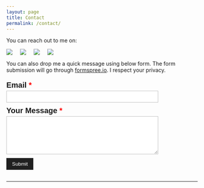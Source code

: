 ```yaml
---
layout: page
title: Contact
permalink: /contact/
---
```


You can reach out to me on:
<div id="social-list">
	<div class="social">
		<a target="_blank"  href="https://github.com/rockoder"><img border="0" src="{{ site.url }}/public/images/icons/github.png" ></a>
    </div>
	<div class="social">
		<a target="_blank"  href="https://twitter.com/rockoder"><img border="0" src="{{ site.url }}/public/images/icons/twitter.png" ></a>
    </div>
	<div class="social">
		<a target="_blank"  href="http://stackoverflow.com/users/62849/rockoder"><img border="0" src="{{ site.url }}/public/images/icons/stackoverflow.png" ></a>
    </div>
	<div class="social">
		<a target="_blank"  href="http://www.linkedin.com/in/rockoder"><img border="0" src="{{ site.url }}/public/images/icons/linkedin.png" ></a>
    </div>
</div>

<!-- <a target="_blank"  href="https://github.com/rockoder"><img border="0" src="{{ site.url }}/public/images/icons/github.png" ></a>
<a target="_blank"  href="https://twitter.com/rockoder"><img border="0" src="{{ site.url }}/public/images/icons/twitter.png" ></a>
<a target="_blank"  href="http://stackoverflow.com/users/62849/rockoder"><img border="0" src="{{ site.url }}/public/images/icons/stackoverflow.png" ></a>
<a target="_blank"  href="http://www.linkedin.com/in/rockoder"><img border="0" src="{{ site.url }}/public/images/icons/linkedin.png" ></a>
 -->
You can also drop me a quick message using below form. The form submission will go through [formspree.io](https://formspree.io). I respect your privacy.

<form method="POST" action="http://formspree.io/ganesh@rockoder.com">
<ul class="form-style-1">
    <li>
        <label>Email <span class="required">*</span></label>
        <input type="email" name="email" class="field-long" />
        <input type="hidden" name="_next" value="//{{ site.url }}/contact" />
    </li>
    <li>
        <label>Your Message <span class="required">*</span></label>
        <textarea name="message" id="message" class="field-long field-textarea"></textarea>
    </li>
    <li>
        <input type="submit" value="Submit" />
    </li>
</ul>
</form>

---
<style type="text/css">
	#social-list {
	position: relative;
	overflow: hidden;
	}
	.social {
		position: relative;
	    float: left;
	    margin-right: 20px;
	}

.form-style-1 {
    max-width: 400px;
    padding: 0px 12px 10px 0px;
    font: 20px "PT Sans", Helvetica, Arial, sans-serif;
}
.form-style-1 li {
    padding: 0;
    display: block;
    list-style: none;
    margin: 10px 0 0 0;
}
.form-style-1 label{
    margin:0 0 3px 0;
    padding:0px;
    display:block;
    font-weight: bold;
}
.form-style-1 input[type=text],
.form-style-1 input[type=date],
.form-style-1 input[type=datetime],
.form-style-1 input[type=number],
.form-style-1 input[type=search],
.form-style-1 input[type=time],
.form-style-1 input[type=url],
.form-style-1 input[type=email],
textarea,
select{
    box-sizing: border-box;
    -webkit-box-sizing: border-box;
    -moz-box-sizing: border-box;
    border:1px solid #BEBEBE;
    padding: 7px;
    margin:0px;
    -webkit-transition: all 0.30s ease-in-out;
    -moz-transition: all 0.30s ease-in-out;
    -ms-transition: all 0.30s ease-in-out;
    -o-transition: all 0.30s ease-in-out;
    outline: none; 
}
.form-style-1 input[type=text]:focus,
.form-style-1 input[type=date]:focus,
.form-style-1 input[type=datetime]:focus,
.form-style-1 input[type=number]:focus,
.form-style-1 input[type=search]:focus,
.form-style-1 input[type=time]:focus,
.form-style-1 input[type=url]:focus,
.form-style-1 input[type=email]:focus,
.form-style-1 textarea:focus,
.form-style-1 select:focus{
    -moz-box-shadow: 0 0 8px #BCBCBC;
    -webkit-box-shadow: 0 0 8px #BCBCBC;
    box-shadow: 0 0 8px #BCBCBC;
    border: 1px solid #BCBCBC;
}
.form-style-1 .field-divided{
    width: 49%;
}

.form-style-1 .field-long{
    width: 100%;
}
.form-style-1 .field-select{
    width: 100%;
}
.form-style-1 .field-textarea{
    height: 100px;
}
.form-style-1 input[type=submit], .form-style-1 input[type=button]{
    background: #202020;
    padding: 8px 15px 8px 15px;
    border: none;
    color: #fff;
}
.form-style-1 input[type=submit]:hover, .form-style-1 input[type=button]:hover{
    background: #030303;
    box-shadow:none;
    -moz-box-shadow:none;
    -webkit-box-shadow:none;
}
.form-style-1 .required{
    color:red;
}
</style>